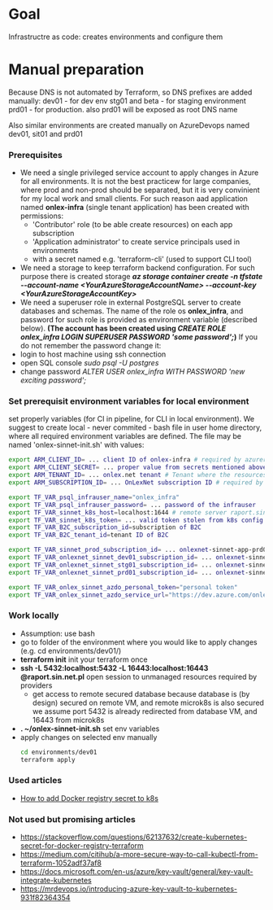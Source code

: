 # Goal
Infrastructre as code: creates environments and configure them

# Manual preparation
Because DNS is not automated by Terraform, so DNS prefixes are added manually:
dev01 - for dev env
stg01 and beta - for staging environment
prd01 - for production. also prd01 will be exposed as root DNS name

Also similar environments are created manually on AzureDevops named dev01, sit01 and prd01

### Prerequisites
* We need a single privileged service account to apply changes in Azure for all environments. It is not the best practicew for large companies, where prod and non-prod should be separated, but it is very convinient for my local work and small clients. For such reason aad application named **onlex-infra** (single tenant application) has been created with permissions:
  - 'Contributor' role (to be able create resources) on each app subscription
  - 'Application administrator' to create service principals used in environments
  - with a secret named e.g. 'terraform-cli' (used to support CLI tool)
* We need a storage to keep terraform backend configuration. For such purpose there is created storage ***az storage container create -n tfstate --account-name \<YourAzureStorageAccountName> --account-key \<YourAzureStorageAccountKey>***
* We need a superuser role in external PostgreSQL server to create databases and schemas. The name of the role os **onlex_infra**, and password for such role is provided as environment variable (described below). **(The account has been created using *CREATE ROLE onlex_infra LOGIN SUPERUSER PASSWORD 'some password';*)**
If you do not remember the password change it:
* login to host machine using ssh connection
* open SQL console *sudo psql -U postgres*
* change password *ALTER USER onlex_infra WITH PASSWORD 'new exciting password';* 

### Set prerequisit environment variables for local environment
set properly variables (for CI in pipeline, for CLI in local environment).
We suggest to create local - never commited - bash file in user home directory, where all required environment variables are defined. The file may be named 'onlex-sinnet-init.sh' with values:
```bash
export ARM_CLIENT_ID= ... client ID of onlex-infra # required by azurerm and azuread providers. Defines a principal able to create resources
export ARM_CLIENT_SECRET= ... proper value from secrets mentioned above # required by azuread provider
export ARM_TENANT_ID= ... onlex.net tenant # Tenant where the resources are created. Required by azurerm and azuread providers
export ARM_SUBSCRIPTION_ID= ... OnLexNet subscription ID # required by backend provider

export TF_VAR_psql_infrauser_name="onlex_infra"
export TF_VAR_psql_infrauser_password= ... password of the infrauser
export TF_VAR_sinnet_k8s_host=localhost:1644 # remote server raport.sin.net.pl should be already linked to localhost using port redirection
export TF_VAR_sinnet_k8s_token= ... valid token stolen from k8s config from the host
export TF_VAR_B2C_subscription_id=subscription of B2C
export TF_VAR_B2C_tenant_id=tenant ID of B2C

export TF_VAR_sinnet_prod_subscription_id= ... onlexnet-sinnet-app-prd01 subscription ID
export TF_VAR_onlexnet_sinnet_dev01_subscription_id= ... onlexnet-sinnet-app-dev01 subscription ID
export TF_VAR_onlexnet_sinnet_stg01_subscription_id= ... onlexnet-sinnet-app-stg01 subscription ID
export TF_VAR_onlexnet_sinnet_prd01_subscription_id= ... onlexnet-sinnet-app-prd01 subscription ID

export TF_VAR_onlex_sinnet_azdo_personal_token="personal token"
export TF_VAR_onlex_sinnet_azdo_service_url="https://dev.azure.com/onlex"
```


### Work locally
* Assumption: use bash
* go to folder of the environment where you would like to apply changes (e.g. cd environments/dev01/)
* **terraform init** init your terraform once 
* **ssh -L 5432:localhost:5432 -L 16443:localhost:16443 <USERNAME>@raport.sin.net.pl** open session to unmanaged resources required by providers 
  * get access to remote secured database   because database is (by design) secured on remote VM, and remote microk8s is also secured we assume port 5432 is already redirected from database VM, and 16443 from microk8s
* **. ~/onlex-sinnet-init.sh** set env variables 
* apply changes on selected env manually
  ```bash
  cd environments/dev01
  terraform apply
  ```

### Used articles
- [How to add Docker registry secret to k8s](https://kubernetes.io/docs/concepts/configuration/secret/)
### Not used but promising articles
- https://stackoverflow.com/questions/62137632/create-kubernetes-secret-for-docker-registry-terraform
- https://medium.com/citihub/a-more-secure-way-to-call-kubectl-from-terraform-1052adf37af8
- https://docs.microsoft.com/en-us/azure/key-vault/general/key-vault-integrate-kubernetes
- https://mrdevops.io/introducing-azure-key-vault-to-kubernetes-931f82364354